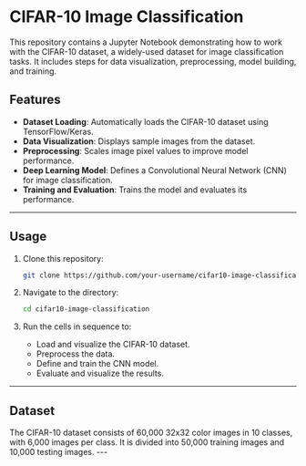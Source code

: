 # CIFAR-10 Image Classification

This repository contains a Jupyter Notebook demonstrating how to work with the CIFAR-10 dataset, a widely-used dataset for image classification tasks. It includes steps for data visualization, preprocessing, model building, and training.

## **Features**

- **Dataset Loading**: Automatically loads the CIFAR-10 dataset using TensorFlow/Keras.
- **Data Visualization**: Displays sample images from the dataset.
- **Preprocessing**: Scales image pixel values to improve model performance.
- **Deep Learning Model**: Defines a Convolutional Neural Network (CNN) for image classification.
- **Training and Evaluation**: Trains the model and evaluates its performance.

---

## **Usage**

1. Clone this repository:

   ```bash
   git clone https://github.com/your-username/cifar10-image-classification.git
   ```

2. Navigate to the directory:

   ```bash
   cd cifar10-image-classification
   ```

3. Run the cells in sequence to:
   - Load and visualize the CIFAR-10 dataset.
   - Preprocess the data.
   - Define and train the CNN model.
   - Evaluate and visualize the results.

---

## **Dataset**

The CIFAR-10 dataset consists of 60,000 32x32 color images in 10 classes, with 6,000 images per class. It is divided into 50,000 training images and 10,000 testing images. ---
